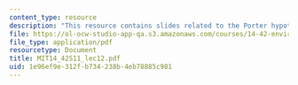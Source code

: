 ```yaml
---
content_type: resource
description: "This resource contains slides related to the Porter hypothesis.\r\n"
file: https://ol-ocw-studio-app-qa.s3.amazonaws.com/courses/14-42-environmental-policy-and-economics-spring-2011/1e96ef9e312fb734238b4eb78885c981_MIT14_42S11_lec12.pdf
file_type: application/pdf
resourcetype: Document
title: MIT14_42S11_lec12.pdf
uid: 1e96ef9e-312f-b734-238b-4eb78885c981
---
```

